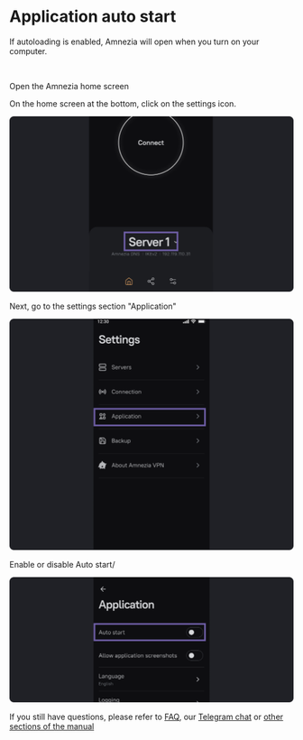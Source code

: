 # Application auto start

If autoloading is enabled, Amnezia will open when you turn on your computer.

&nbsp;

Open the Amnezia home screen


On the home screen at the bottom, click on the settings icon.

![](https://raw.githubusercontent.com/amnezia-vpn/amnezia.org-content/master/docs/en/instructions/17_application-autostart/img/aa_en_1.png)

Next, go to the settings section "Application"

![](https://raw.githubusercontent.com/amnezia-vpn/amnezia.org-content/master/docs/en/instructions/17_application-autostart/img/aa_en_2.png)

Enable or disable Auto start/

![](https://raw.githubusercontent.com/amnezia-vpn/amnezia.org-content/master/docs/en/instructions/17_application-autostart/img/aa_en_3.png)

If you still have questions, please refer to [FAQ], our [Telegram chat] or [other sections of the manual]


[about-int-link]: /about
[FAQ]: ../faq
[Telegram chat]: https://t.me/amnezia_vpn_en
[other sections of the manual]: ../instructions













